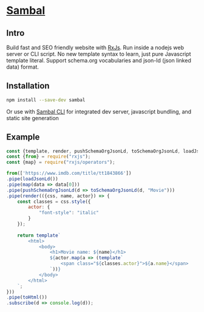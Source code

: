 
# [Sambal](https://sambal.dev)

## Intro

Build fast and SEO friendly website with [RxJs](https://rxjs-dev.firebaseapp.com/).  Run inside a nodejs web server or CLI script.  No new template syntax to learn, just pure Javascript template literal.  Support schema.org vocabularies and json-ld (json linked data) format.

## Installation

```sh
npm install --save-dev sambal
```

Or use with [Sambal CLI](https://github.com/chen4119/sambal-cli) for integrated dev server, javascript bundling, and static site generation

## Example

```js
const {template, render, pushSchemaOrgJsonLd, toSchemaOrgJsonLd, loadJsonLd, toHtml} = require("sambal");
const {from} = require("rxjs");
const {map} = require("rxjs/operators");

from(['https://www.imdb.com/title/tt1843866'])
.pipe(loadJsonLd())                                                                    // load json-ld from url or local drive.  Supports html, json, md, or yml
.pipe(map(data => data[0]))
.pipe(pushSchemaOrgJsonLd(d => toSchemaOrgJsonLd(d, "Movie")))                         // Add schema.org json-ld metadata to your HTML doc
.pipe(render(({css, name, actor}) => {
    const classes = css.style({                                                        // jss instance injected into render function
        actor: {
            "font-style": "italic"
        }
    });
                                                                                       // render HTML using javascript template literal
    return template`                                                                  
        <html>
            <body>
                <h1>Movie name: ${name}</h1>
                ${actor.map(a => (template`
                    <span class="${classes.actor}">${a.name}</span>
                `))}
            </body>
        </html>
    `;
}))
.pipe(toHtml())
.subscribe(d => console.log(d));
```